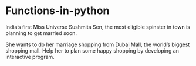 # Functions-in-python
India’s first Miss Universe Sushmita Sen, the most eligible spinster in town is planning to get married soon. 

She wants to do her marriage shopping from Dubai Mall, the world’s biggest shopping mall. Help her to plan some happy shopping by developing an interactive program.
